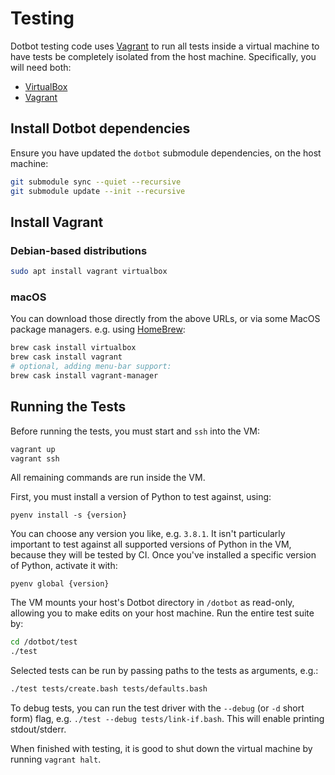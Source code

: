 Testing
=======

Dotbot testing code uses [Vagrant] to run all tests inside a virtual machine to
have tests be completely isolated from the host machine.  Specifically, you
will need both:

  - [VirtualBox]
  - [Vagrant]

Install Dotbot dependencies
---------------------------

Ensure you have updated the `dotbot` submodule dependencies, on the host machine:

```bash
git submodule sync --quiet --recursive
git submodule update --init --recursive
```
Install Vagrant
---------------

### Debian-based distributions

```bash
sudo apt install vagrant virtualbox
```

### macOS

You can download those directly from the above URLs, or via some MacOS package managers.
e.g. using [HomeBrew](https://brew.sh/):

```bash
brew cask install virtualbox
brew cask install vagrant
# optional, adding menu-bar support:
brew cask install vagrant-manager
```

Running the Tests
-----------------

Before running the tests, you must start and `ssh` into the VM:

```bash
vagrant up
vagrant ssh
```

All remaining commands are run inside the VM.

First, you must install a version of Python to test against, using:

    pyenv install -s {version}

You can choose any version you like, e.g. `3.8.1`. It isn't particularly
important to test against all supported versions of Python in the VM, because
they will be tested by CI. Once you've installed a specific version of Python,
activate it with:

    pyenv global {version}

The VM mounts your host's Dotbot directory in `/dotbot` as read-only, allowing
you to make edits on your host machine.  Run the entire test suite by:

```bash
cd /dotbot/test
./test
```

Selected tests can be run by passing paths to the tests as arguments, e.g.:

```bash
./test tests/create.bash tests/defaults.bash
```

To debug tests, you can run the test driver with the `--debug` (or `-d` short
form) flag, e.g. `./test --debug tests/link-if.bash`. This will enable printing
stdout/stderr.

When finished with testing, it is good to shut down the virtual machine by
running `vagrant halt`.

[VirtualBox]: https://www.virtualbox.org/
[Vagrant]: https://www.vagrantup.com/
